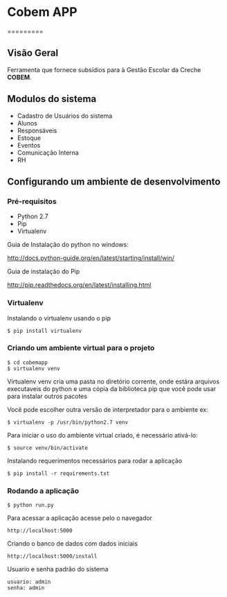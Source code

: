 # Cobem APP
=========
## Visão Geral

Ferramenta que fornece subsídios para à Gestão Escolar da Creche **COBEM**.

## Modulos do sistema

* Cadastro de Usuários do sistema
* Alunos
* Responsáveis
* Estoque
* Eventos
* Comunicação Interna
* RH




## Configurando um ambiente de desenvolvimento

### Pré-requisitos

* Python 2.7
* Pip
* Virtualenv

Guia de Instalação do python no windows:

<http://docs.python-guide.org/en/latest/starting/install/win/>

Guia de instalação do Pip

<http://pip.readthedocs.org/en/latest/installing.html>


### Virtualenv

Instalando o virtualenv usando o pip

    $ pip install virtualenv
    
    
### Criando um ambiente virtual para o projeto
	
 	$ cd cobemapp
 	$ virtualenv venv

Virtualenv venv cria uma pasta no diretório corrente, onde estára arquivos executaveis do python e uma cópia da biblioteca pip que você pode usar para instalar outros pacotes

Você pode escolher outra versão de interpretador para o ambiente ex:

    $ virtualenv -p /usr/bin/python2.7 venv
    
Para iniciar o uso do ambiente virtual criado, é necessário ativá-lo:

    $ source venv/bin/activate

Instalando requerimentos necessários para rodar a aplicação
    
    $ pip install -r requirements.txt

### Rodando a aplicação

    $ python run.py
    
Para acessar a aplicação acesse pelo o navegador 

    http://localhost:5000
    

Criando o banco de dados com dados iniciais

    http://localhost:5000/install


Usuario e senha padrão do sistema

    usuario: admin
    senha: admin
